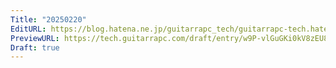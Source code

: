 ```yaml
---
Title: "20250220"
EditURL: https://blog.hatena.ne.jp/guitarrapc_tech/guitarrapc-tech.hatenablog.com/atom/entry/6802418398330557518
PreviewURL: https://tech.guitarrapc.com/draft/entry/w9P-vlGuGKi0kV8zEU8ioEbRyb8
Draft: true
---
```


